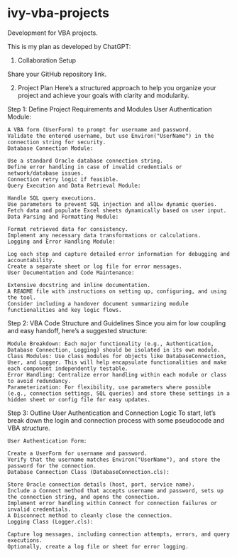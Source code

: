 # ivy-vba-projects
 Development for VBA projects. 

 This is my plan as developed by ChatGPT: 

1. Collaboration Setup

Share your GitHub repository link. 

2. Project Plan
Here’s a structured approach to help you organize your project and achieve your goals with clarity and modularity.

Step 1: Define Project Requirements and Modules
    User Authentication Module:

    A VBA form (UserForm) to prompt for username and password.
    Validate the entered username, but use Environ("UserName") in the connection string for security.
    Database Connection Module:

    Use a standard Oracle database connection string.
    Define error handling in case of invalid credentials or network/database issues.
    Connection retry logic if feasible.
    Query Execution and Data Retrieval Module:

    Handle SQL query executions.
    Use parameters to prevent SQL injection and allow dynamic queries.
    Fetch data and populate Excel sheets dynamically based on user input.
    Data Parsing and Formatting Module:

    Format retrieved data for consistency.
    Implement any necessary data transformations or calculations.
    Logging and Error Handling Module:

    Log each step and capture detailed error information for debugging and accountability.
    Create a separate sheet or log file for error messages.
    User Documentation and Code Maintenance:

    Extensive docstring and inline documentation.
    A README file with instructions on setting up, configuring, and using the tool.
    Consider including a handover document summarizing module functionalities and key logic flows.

Step 2: VBA Code Structure and Guidelines
    Since you aim for low coupling and easy handoff, here’s a suggested structure:

    Module Breakdown: Each major functionality (e.g., Authentication, Database Connection, Logging) should be isolated in its own module.
    Class Modules: Use class modules for objects like DatabaseConnection, User, and Logger. This will help encapsulate functionalities and make each component independently testable.
    Error Handling: Centralize error handling within each module or class to avoid redundancy.
    Parameterization: For flexibility, use parameters where possible (e.g., connection settings, SQL queries) and store these settings in a hidden sheet or config file for easy updates.

Step 3: Outline User Authentication and Connection Logic
    To start, let’s break down the login and connection process with some pseudocode and VBA structure.

    User Authentication Form:

    Create a UserForm for username and password.
    Verify that the username matches Environ("UserName"), and store the password for the connection.
    Database Connection Class (DatabaseConnection.cls):

    Store Oracle connection details (host, port, service name).
    Include a Connect method that accepts username and password, sets up the connection string, and opens the connection.
    Implement error handling within Connect for connection failures or invalid credentials.
    A Disconnect method to cleanly close the connection.
    Logging Class (Logger.cls):

    Capture log messages, including connection attempts, errors, and query executions.
    Optionally, create a log file or sheet for error logging.